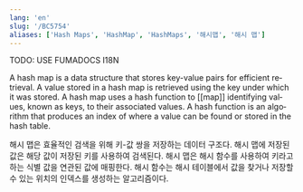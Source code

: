 ```yaml
---
lang: 'en'
slug: '/BC5754'
aliases: ['Hash Maps', 'HashMap', 'HashMaps', '해시맵', '해시 맵']
---
```



TODO: USE FUMADOCS I18N

<div lang='en-US'>

A hash map is a data structure that stores key-value pairs for efficient retrieval. A value stored in a hash map is retrieved using the key under which it was stored. A hash map uses a hash function to [[map]] identifying values, known as keys, to their associated values. A hash function is an algorithm that produces an index of where a value can be found or stored in the hash table.

</div>


<div lang='ko-KR'>

해시 맵은 효율적인 검색을 위해 키-값 쌍을 저장하는 데이터 구조다. 해시 맵에 저장된 값은 해당 값이 저장된 키를 사용하여 검색된다. 해시 맵은 해시 함수를 사용하여 키라고 하는 식별 값을 연관된 값에 매핑한다. 해시 함수는 해시 테이블에서 값을 찾거나 저장할 수 있는 위치의 인덱스를 생성하는 알고리즘이다.

</div>


